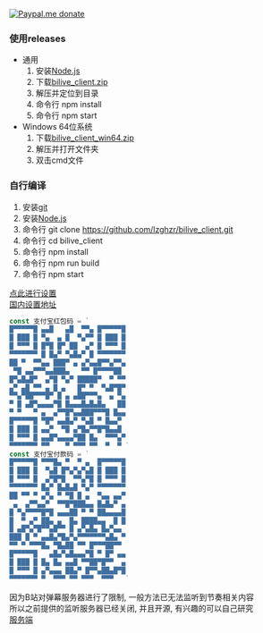 [![Paypal.me donate](https://img.shields.io/badge/Paypal.me-donate-yellow.svg)](https://www.paypal.me/lzppzr)

### 使用releases
* 通用
    1. 安装[Node.js](https://nodejs.org/)
    2. 下载[bilive_client.zip](https://github.com/lzghzr/bilive_client/releases/latest)
    3. 解压并定位到目录
    4. 命令行 npm install
    5. 命令行 npm start
* Windows 64位系统
    1. 下载[bilive_client_win64.zip](https://github.com/lzghzr/bilive_client/releases/latest)
    2. 解压并打开文件夹
    3. 双击cmd文件

### 自行编译
1. 安装[git](https://git-scm.com/downloads)
2. 安装[Node.js](https://nodejs.org/)
3. 命令行 git clone https://github.com/lzghzr/bilive_client.git
4. 命令行 cd bilive_client
5. 命令行 npm install
6. 命令行 npm run build
7. 命令行 npm start

[点此进行设置](http://github.halaal.win/bilive_client/)\
[国内设置地址](http://lzoczr.gitee.io/bilive_client_view/)
```TypeScript
const 支付宝红包码 = `
█▀▀▀▀▀█ ▄▄█   ▄█  ▀▀▄ █▀▀▀▀▀█
█ ███ █ ▀▄  ▄ █  ▀▄▀▀ █ ███ █
█ ▀▀▀ █ █▀█ █▀ ██  ▄▀ █ ▀▀▀ █
▀▀▀▀▀▀▀ █ █▄▀ ▀▄█▄▀ █ ▀▀▀▀▀▀▀
██ ▀  ▀▀▄▄ ███▀ ▄ ▄▀▄▄█▀▀▄▀▀▄
 ▀█ ▄▄▀▀▀▄▄███▄   ▀▀ █▀▀▀▀██
█▀▄█▄█▀  ▄▀█ ▀▄▀ █████▀  ▀ ▀▀
▄▀ ▄█ ▀▀ ▄ █ ▄   █▀ ▀  ▀▄█▀█▀
▀▀▄▀██▀▀▀█▀ █ ▄ ▄██▀▀▀▄  ▄ ▀▄
▀ █ ▄█▀▄▄▄▄▀█ █▄▄▄█▄█▄█▄   ██
▀ ▀   ▀ ▄  ▄▀▀█▀▄▄███▀▀▀█ █▄▄
█▀▀▀▀▀█ ▀█▀ ▄▄█▄▀ ▀▄█ ▀ █▄▄▀
█ ███ █ ▄▄▀  ▀█ ▄▀█▄▀▀█▀█▄▄█
█ ▀▀▀ █ ▄▄█▀▄▄▄▄▀██ █▄  ▀▀▀▄▀
▀▀▀▀▀▀▀ ▀▀    ▀ ▀▀▀ ▀▀  ▀  ▀ `
const 支付宝付款码 = `
█▀▀▀▀▀█ ▀▀▀█▄ ▀  ▀ ▄  █▀▀▀▀▀█
█ ███ █  ▀▄█ █▀▄▀▄▀▄█ █ ███ █
█ ▀▀▀ █  ▄▀█▀█  ▀▀▄▀█ █ ▀▀▀ █
▀▀▀▀▀▀▀ █▄▀ █▄█▄█ ▀▄▀ ▀▀▀▀▀▀▀
██ ▀▀ ▀ ▄▀▄ ▀ ▀█ █ ▄  ▀▄▄ ▄▄▀
 ▄  ▄▀▀▄▄▀  ▀▀█▀███▄▄ █▄█▄▀ ▄
█ ▀▄▀▀▀▀█▀█ ▄▄▄██ ▀ ▀ ██▄▄▄▄█
█  ▀ ▄▀ ██▄ ▄  █▄ ████▄▄  █ █
█ ▄█▀▄▀█▀▀▄█▀▀ █ ▄▀▄█▄ █▄▀▄▄
███ █ ▀ ▄▄█▄▀█▄▀▄▀▀▀▀▀▀▀▄█▄ ▀
▀▀ ▀ ▀▀▀█▄ ▀█▄██ ▀▀ █▀▀▀██▀▀
█▀▀▀▀▀█   ▄█▄▀▄█▄▄▄▀█ ▀ █▀ ▄▄
█ ███ █ █▄ █▄ ▄▄█ ▀▀██▀█▀▀  ▄
█ ▀▀▀ █ ▄▀▄▄▄ ██▄▀ █▀▀▄██▄█▀█
▀▀▀▀▀▀▀ ▀  ▀▀▀ ▀▀ ▀▀▀  ▀▀▀   `
```

因为B站对弹幕服务器进行了限制, 一般方法已无法监听到节奏相关内容\
所以之前提供的监听服务器已经关闭, 并且开源, 有兴趣的可以自己研究\
[服务端](https://github.com/lzghzr/bilive_server)
